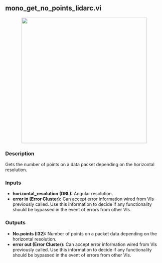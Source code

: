 ## mono_get_no_points_lidarc.vi
<p align="center">
<img src="https://github.com/monoDriveIO/client/raw/master/WikiPhotos/LV_client/utilities/monoDrive_lvlib_mono__get__no__points__lidarc.png" 
width="400"  />
</p>

### Description 
Gets the number of points on a data packet depending on the horizontal resolution.

### Inputs

- **horizontal_resolution (DBL):** Angular resolution.
- **error in (Error Cluster):** Can accept error information wired from VIs previously called. Use this information to decide if any functionality should be bypassed in the event of errors from other VIs.


### Outputs

- **No.points (I32):** Number of points on a packet data depending on the horizontal resolution.
- **error out (Error Cluster):** Can accept error information wired from VIs previously called. Use this information to decide if any functionality should be bypassed in the event of errors from other VIs.
